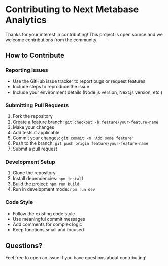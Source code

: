 # Contributing to Next Metabase Analytics

Thanks for your interest in contributing! This project is open source and we welcome contributions from the community.

## How to Contribute

### Reporting Issues

- Use the GitHub issue tracker to report bugs or request features
- Include steps to reproduce the issue
- Include your environment details (Node.js version, Next.js version, etc.)

### Submitting Pull Requests

1. Fork the repository
2. Create a feature branch: `git checkout -b feature/your-feature-name`
3. Make your changes
4. Add tests if applicable
5. Commit your changes: `git commit -m 'Add some feature'`
6. Push to the branch: `git push origin feature/your-feature-name`
7. Submit a pull request

### Development Setup

1. Clone the repository
2. Install dependencies: `npm install`
3. Build the project: `npm run build`
4. Run in development mode: `npm run dev`

### Code Style

- Follow the existing code style
- Use meaningful commit messages
- Add comments for complex logic
- Keep functions small and focused

## Questions?

Feel free to open an issue if you have questions about contributing!
